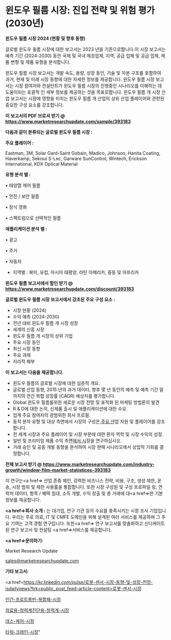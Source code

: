 # 윈도우 필름 시장: 진입 전략 및 위험 평가(2030년)

<strong>윈도우 필름 시장 2024 (현황 및 향후 동향)</strong>

글로벌 윈도우 필름 시장에 대한 보고서는 2023 년을 기준으로합니다.이 시장 보고서는 예측 기간 (2024-2030) 동안 국제 및 국내 제조업체, 지역, 공급 업체 및 공급 업체, 제품 변형 및 제품 유형을 분석합니다.

윈도우 필름 시장 보고서는 개발 속도, 용량, 성장 동인, 기술 및 자본 구조를 포함하여 과거, 현재 및 미래 시장 동향에 대한 자세한 정보를 제공합니다. 윈도우 필름 시장 보고서는 시장 참여자와 컨설턴트가 윈도우 필름 시장의 진행중인 시나리오를 이해하는 데 도움이되는 포괄적 인 세부 정보를 제공하는 것을 목표로합니다. 윈도우 필름 개 시장 산업 보고서는 시장에 영향을 미치는 윈도우 필름 개 산업의 상위 산업 플레이어와 관련된 중요한 구성 요소를 강조합니다.



<strong>이 보고서의 PDF 브로셔 받기 @ <a href=https://www.marketresearchupdate.com/sample/393183>https://www.marketresearchupdate.com/sample/393183</a></strong>



<strong>다음과 같이 분류되는 글로벌 윈도우 필름 시장 :</strong>



<strong>주요 플레이어 :</strong>

Eastman, 3M, Solar Gard-Saint Gobain, Madico, Johnson, Hanita Coating, Haverkamp, Sekisui S-Lec, Garware SunControl, Wintech, Erickson International, KDX Optical Material



<strong>유형 분석 별 :</strong>

• 태양열 제어 필름

• 안전 / 보안 필름

• 장식 영화

• 스펙트럼으로 선택적인 필름



<strong>애플리케이션 분석 별 :</strong>

• 광고

• 주거

• 자동차

<ul>
  <li>지역별 : 북미, 유럽, 아시아 태평양, 라틴 아메리카, 중동 및 아프리카</li>
</ul>


<strong>윈도우 필름 보고서에서 할인 받기 @ <a href=https://www.marketresearchupdate.com/discount/393183>https://www.marketresearchupdate.com/discount/393183</a></strong>



<strong>글로벌 윈도우 필름 시장 보고서에서 강조된 주요 구성 요소 :</strong>
<ul>
  <li>시장 현황 (2024)</li>
  <li>수익 예측 (2024-2030)</li>
  <li>전년 대비 윈도우 필름 개 시장 성장</li>
  <li>세계의 신흥 시장</li>
  <li>윈도우 필름 개 시장의 상위 기업</li>
  <li>주요 시장 동인</li>
  <li>최신 시장 동향</li>
  <li>주요 과제</li>
  <li>지리적 해부</li>
</ul>


<strong>이 보고서는 다음을 제공합니다.</strong>
<ul>
  <li>윈도우 필름의 글로벌 시장에 대한 심층적 개요.</li>
  <li>글로벌 산업 동향, 2015 년의 과거 데이터, 향후 몇 년 동안의 예측 및 예측 기간 말까지의 연간 복합 성장률 (CAGR) 예상치를 평가합니다.</li>
  <li>Global 윈도우 필름를위한 새로운 시장 전망 및 표적화 된 마케팅 방법론의 발견</li>
  <li>R &amp; D에 대한 논의, 신제품 출시 및 애플리케이션에 대한 수요.</li>
  <li>업계 주요 참여자의 광범위한 회사 프로필.</li>
  <li>동적 분자 유형 및 대상 측면에서 시장의 구성은<a href=> 주요 산</a>업 자원 및 플레이어를 강조합니다.</li>
  <li>전 세계 시장과 주요 플레이어 및 시장 부문에 대한 환자 역학 및 시장 수익의 성장.</li>
  <li>일반 및 프리미엄 제품 수익 측면<a href=>에서 시</a>장을 연구하십시오.</li>
  <li>거래 승인 및 공동 개발 동향을 분석하여 시장 판매 시나리오에서 상업적 기회를 결정합니다.</li>
</ul>



<strong>전체 보고서 받기 @ <a href=https://www.marketresearchupdate.com/industry-growth/window-film-market-statistices-393183>https://www.marketresearchupdate.com/industry-growth/window-film-market-statistices-393183</a></strong>

이 연구는<a href=> 산업 존중</a> 체인, 강력한 비즈니스 전략, 비용, 구조, 생성 제한, 운송, 시장 범위 및 제한 사용률을 통합합니다. 또한 시장 구성원 및 구성 프로파일 링, 연락처 데이터, 항목 / 혜택 침대, 소득 개발, 수익 창출 및 총 거래에 대<a href=>한 기본 </a>정보를 제공합니다.



<strong><a href=>회사 소</a>개 :</strong>
는 대기업, 연구 기관 등의 수요를 충족시키는 시장 조사 기업입니다. 우리는 주로 의료, IT 및 CMFE 도메인을 위해 설계된 여러 서비스를 제공하며 그 주요 기여는 고객 경험 연구입니다. 또한<a href=> 연구 보</a>고서를 맞춤화하고 신디케이트 된 연구 보고서 및 컨설팅 <a href=>서비스</a>를 제공합니다.



<strong><a href=>문의하기:</a></strong>

Market Research Update

sales@marketresearchupdate.com



<strong>기타 보고서:</strong>

<a href=https://kr.linkedin.com/pulse/로봇-센서-시장-동향-및-성장-전망-isdailynews?trk=public_post_feed-article-content>로봇-센서-시장</a>

<a href=https://www.linkedin.com/pulse/인간-프로트롬빈-복합체-시장-진입-전략-및-위험-평가2029년/>인간-프로트롬빈-복합체-시장</a>

<a href=https://www.linkedin.com/pulse/의료용-청력계진단용-청력계-시장-규모-및-성장-2023-consumer-connection-compendium-ana-zwa6f/>의료용-청력계진단용-청력계-시장</a>

<a href=https://www.linkedin.com/pulse/데스-케어-시장-현재-및-미래-성장-2029-consumer-connection-chronicles-24--o3c8f/>데스-케어-시장</a>

<a href=https://www.linkedin.com/pulse/타워-크레인-시장-경쟁-분석-및-성장-잠재력-2030-consumer-connection-chronicles-24--atd9f/>타워-크레인-시장</a>"
